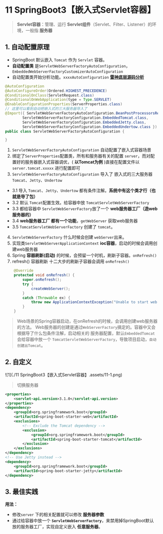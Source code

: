 # 11 SpringBoot3【嵌入式Servlet容器】

> **Servlet容器**：管理、运行 **Servlet组件**（Servlet、Filter、Listener）的环境，一般指 **服务器**

## 1. 自动配置原理

- SpringBoot 默认嵌入 `Tomcat` 作为 `Servlet` 容器。
- **自动配置类** 是`ServletWebServerFactoryAutoConfiguration`，`EmbeddedWebServerFactoryCustomizerAutoConfiguration`
- 自动配置类开始分析功能。`xxxxAutoConfiguration`
  **[雷神底层源码分析](https://www.bilibili.com/video/BV1Es4y1q7Bf/?p=48&spm_id_from=pageDriver&vd_source=da8c316450987e3173a62ba5ea9acd61)**

```java
@AutoConfiguration
@AutoConfigureOrder(Ordered.HIGHEST_PRECEDENCE)
@ConditionalOnClass(ServletRequest.class)
@ConditionalOnWebApplication(type = Type.SERVLET)
@EnableConfigurationProperties(ServerProperties.class)
// 这里可以看到自动把嵌入式的三大服务器导入了
@Import({ ServletWebServerFactoryAutoConfiguration.BeanPostProcessorsRegistrar.class,
		ServletWebServerFactoryConfiguration.EmbeddedTomcat.class,
		ServletWebServerFactoryConfiguration.EmbeddedJetty.class,
		ServletWebServerFactoryConfiguration.EmbeddedUndertow.class })
public class ServletWebServerFactoryAutoConfiguration {

}
```

1. `ServletWebServerFactoryAutoConfiguration` 自动配置了嵌入式容器场景
2. 绑定了`ServerProperties`配置类，所有和服务器有关的配置 `server`，而对配置好的服务器嵌入式容器调优，( **以Tomcat为例** )直接在配置文件以 `server.tomcat.xxxxx` 进行配置即可
3. `ServletWebServerFactoryAutoConfiguration` 导入了 嵌入式的三大服务器 `Tomcat`、`Jetty`、`Undertow`

- 3.1 导入 `Tomcat`、`Jetty`、`Undertow` 都有条件注解。**系统中有这个类才行（也就是导了包）**
- 3.2 默认 ` Tomcat `配置生效。给容器中放 `TomcatServletWebServerFactory`
- 3.3 都给容器中 `ServletWebServerFactory`放了一个 **web服务器工厂（造web服务器的）**
- 3.4 **web服务器工厂 都有一个功能**，`getWebServer` 获取web服务器
- 3.5 `TomcatServletWebServerFactory` 创建了 `tomcat`。

4. `ServletWebServerFactory` 什么时候会创建 `webServer`出来。
5. 实现类`ServletWebServerApplicationContext` **ioc容器**，启动的时候会调用创建web服务器
6. Spring **容器刷新(启动)** 的时候，会预留一个时机，刷新子容器。`onRefresh()`
7. refresh() 容器刷新 十二大步的刷新子容器会调用 `onRefresh()`

```java
	@Override
	protected void onRefresh() {
		super.onRefresh();
		try {
			createWebServer();
		}
		catch (Throwable ex) {
			throw new ApplicationContextException("Unable to start web server", ex);
		}
	}
```

> Web场景的Spring容器启动，在onRefresh的时候，会调用创建web服务器的方法。
> Web服务器的创建是通过`WebServerFactory`搞定的。容器中又会根据导了什么包条件注解，启动相关的 服务器配置，默认`EmbeddedTomcat`会给容器中放一个 `TomcatServletWebServerFactory`，导致项目启动，`自动创建出Tomcat`。

## 2. 自定义

![1](./11 SpringBoot3【嵌入式Servlet容器】.assets/11-1.png)

> 切换服务器

```xml
<properties>
    <servlet-api.version>3.1.0</servlet-api.version>
</properties>
<dependency>
    <groupId>org.springframework.boot</groupId>
    <artifactId>spring-boot-starter-web</artifactId>
    <exclusions>
        <!-- Exclude the Tomcat dependency -->
        <exclusion>
            <groupId>org.springframework.boot</groupId>
            <artifactId>spring-boot-starter-tomcat</artifactId>
        </exclusion>
    </exclusions>
</dependency>
<!-- Use Jetty instead -->
<dependency>
    <groupId>org.springframework.boot</groupId>
    <artifactId>spring-boot-starter-jetty</artifactId>
</dependency>
```

## 3. 最佳实践

**用法：**

- 修改`server` 下的相关配置就可以修改 **服务器参数**
- 通过给容器中放一个 **`ServletWebServerFactory`**，来禁用掉SpringBoot默认放的服务器工厂，实现自定义嵌入 **任意服务器**。